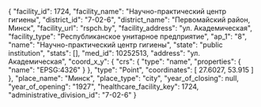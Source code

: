 {
    "facility_id": 1724,
    "facility_name": "Научно-практический центр гигиены",
    "district_id": "7-02-6",
    "district_name": "Первомайский район, Минск",
    "facility_url": "rspch.by",
    "facility_address": "ул. Академическая",
    "facility_type": "Республиканское унитарное предприятие",
    "ap_1": "8",
    "name": "Научно-практический центр гигиены",
    "state": "public institution",
    "stats": [],
    "med_id": 10252513,
    "address": "ул. Академическая",
    "coord_x_y": {
        "crs": {
            "type": "name",
            "properties": {
                "name": "EPSG:4326"
            }
        },
        "type": "Point",
        "coordinates": [
            27.6027,
            53.915
        ]
    },
    "place_name": "Минск",
    "place_type": "city",
    "year_of_closing": null,
    "year_of_opening": "1927",
    "healthcare_facility_key": 1724,
    "administrative_division_id": "7-02-6"
}